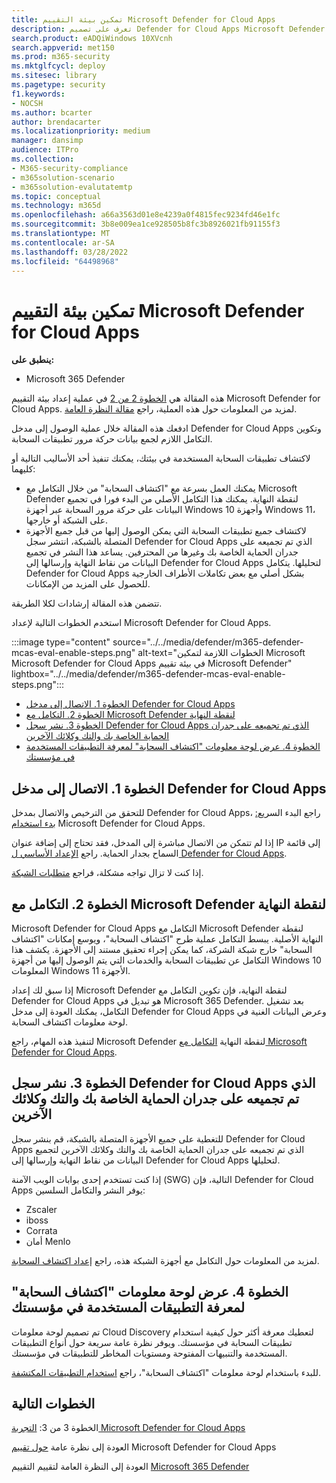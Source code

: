 ```yaml
---
title: تمكين بيئة التقييم Microsoft Defender for Cloud Apps
description: تعرف على تصميم Defender for Cloud Apps Microsoft Defender لـ Office 365 التفاعلات بين Microsoft 365 Defender السحابة.
search.product: eADQiWindows 10XVcnh
search.appverid: met150
ms.prod: m365-security
ms.mktglfcycl: deploy
ms.sitesec: library
ms.pagetype: security
f1.keywords:
- NOCSH
ms.author: bcarter
author: brendacarter
ms.localizationpriority: medium
manager: dansimp
audience: ITPro
ms.collection:
- M365-security-compliance
- m365solution-scenario
- m365solution-evalutatemtp
ms.topic: conceptual
ms.technology: m365d
ms.openlocfilehash: a66a3563d01e8e4239a0f4815fec9234fd46e1fc
ms.sourcegitcommit: 3b8e009ea1ce928505b8fc3b8926021fb91155f3
ms.translationtype: MT
ms.contentlocale: ar-SA
ms.lasthandoff: 03/28/2022
ms.locfileid: "64498968"
---
```

# <a name="enable-the-evaluation-environment-for-microsoft-defender-for-cloud-apps"></a>تمكين بيئة التقييم Microsoft Defender for Cloud Apps

**ينطبق على:**

- Microsoft 365 Defender

هذه المقالة هي [الخطوة 2 من 2](eval-defender-mcas-overview.md) في عملية إعداد بيئة التقييم Microsoft Defender for Cloud Apps. لمزيد من المعلومات حول هذه العملية، راجع [مقالة النظرة العامة](eval-defender-mcas-overview.md).

ادفعك هذه المقالة خلال عملية الوصول إلى مدخل Defender for Cloud Apps وتكوين التكامل اللازم لجمع بيانات حركة مرور تطبيقات السحابة.

لاكتشاف تطبيقات السحابة المستخدمة في بيئتك، يمكنك تنفيذ أحد الأساليب التالية أو كليهما:

- يمكنك العمل بسرعة مع "اكتشاف السحابة" من خلال التكامل مع Microsoft Defender لنقطة النهاية. يمكنك هذا التكامل الأصلي من البدء فورا في تجميع البيانات على حركة مرور السحابة عبر أجهزة Windows 10 وأجهزة Windows 11، على الشبكة أو خارجها.
- لاكتشاف جميع تطبيقات السحابة التي يمكن الوصول إليها من قبل جميع الأجهزة المتصلة بالشبكة، انتشر سجل Defender for Cloud Apps الذي تم تجميعه على جدران الحماية الخاصة بك وغيرها من المحترفين. يساعد هذا النشر في تجميع البيانات من نقاط النهاية وإرسالها إلى Defender for Cloud Apps لتحليلها. يتكامل Defender for Cloud Apps بشكل أصلي مع بعض تكاملات  الأطراف الخارجية للحصول على المزيد من الإمكانات.

تتضمن هذه المقالة إرشادات لكلا الطريقة.

استخدم الخطوات التالية لإعداد Microsoft Defender for Cloud Apps.

:::image type="content" source="../../media/defender/m365-defender-mcas-eval-enable-steps.png" alt-text="الخطوات اللازمة لتمكين Microsoft Microsoft Defender for Cloud Apps في بيئة تقييم Microsoft Defender" lightbox="../../media/defender/m365-defender-mcas-eval-enable-steps.png":::

- [الخطوة 1. الاتصال إلى مدخل Defender for Cloud Apps](#step-1)
- [الخطوة 2. التكامل مع Microsoft Defender لنقطة النهاية](#step-2)
- [الخطوة 3. نشر سجل Defender for Cloud Apps الذي تم تجميعه على جدران الحماية الخاصة بك والتك وكلائك الآخرين](#step-3)
- [الخطوة 4. عرض لوحة معلومات "اكتشاف السحابة" لمعرفة التطبيقات المستخدمة في مؤسستك](#step-4)

<a name="step-1"></a>

## <a name="step-1-connect-to-the-defender-for-cloud-apps-portal"></a>الخطوة 1. الاتصال إلى مدخل Defender for Cloud Apps

للتحقق من الترخيص والاتصال بمدخل Defender for Cloud Apps، راجع البدء السريع[: بدء استخدام](/cloud-app-security/getting-started-with-cloud-app-security) Microsoft Defender for Cloud Apps.

إذا لم تتمكن من الاتصال مباشرة إلى المدخل، فقد تحتاج إلى إضافة عنوان IP إلى قائمة السماح بجدار الحماية. راجع [الإعداد الأساسي ل Defender for Cloud Apps](/cloud-app-security/general-setup).

إذا كنت لا تزال تواجه مشكلة، فراجع [متطلبات الشبكة](/cloud-app-security/network-requirements).

<a name="step-2"></a>

## <a name="step-2-integrate-with-microsoft-defender-for-endpoint"></a>الخطوة 2. التكامل مع Microsoft Defender لنقطة النهاية

Microsoft Defender for Cloud Apps التكامل مع Microsoft Defender لنقطة النهاية الأصلية. يبسط التكامل عملية طرح "اكتشاف السحابة"، ويوسع إمكانات "اكتشاف السحابة" خارج شبكة الشركة، كما يمكن إجراء تحقيق مستند إلى الأجهزة. يكشف هذا التكامل عن تطبيقات السحابة والخدمات التي يتم الوصول إليها من أجهزة Windows 10 المعلومات Windows 11 الأجهزة.

إذا سبق لك إعداد Microsoft Defender لنقطة النهاية، فإن تكوين التكامل مع Defender for Cloud Apps هو تبديل في Microsoft 365 Defender. بعد تشغيل التكامل، يمكنك العودة إلى مدخل Defender for Cloud Apps وعرض البيانات الغنية في لوحة معلومات اكتشاف السحابة.

لتنفيذ هذه المهام، راجع Microsoft Defender لنقطة النهاية [التكامل مع Microsoft Defender for Cloud Apps](/cloud-app-security/mde-integration).

<a name="step-3"></a>

## <a name="step-3-deploy-the-defender-for-cloud-apps-log-collector-on-your-firewalls-and-other-proxies"></a>الخطوة 3. نشر سجل Defender for Cloud Apps الذي تم تجميعه على جدران الحماية الخاصة بك والتك وكلائك الآخرين

للتغطية على جميع الأجهزة المتصلة بالشبكة، قم بنشر سجل Defender for Cloud Apps الذي تم تجميعه على جدران الحماية الخاصة بك والتك وكلائك الآخرين لتجميع البيانات من نقاط النهاية وإرسالها إلى Defender for Cloud Apps لتحليلها.

إذا كنت تستخدم إحدى بوابات الويب الآمنة (SWG) التالية، فإن Defender for Cloud Apps يوفر النشر والتكامل السلسين:

- Zscaler
- iboss
- Corrata
- أمان Menlo

لمزيد من المعلومات حول التكامل مع أجهزة الشبكة هذه، راجع [إعداد اكتشاف السحابة](/cloud-app-security/set-up-cloud-discovery).

<a name="step-4"></a>

## <a name="step-4-view-the-cloud-discovery-dashboard-to-see-what-apps-are-being-used-in-your-organization"></a>الخطوة 4. عرض لوحة معلومات "اكتشاف السحابة" لمعرفة التطبيقات المستخدمة في مؤسستك

تم تصميم لوحة معلومات Cloud Discovery لتعطيك معرفة أكثر حول كيفية استخدام تطبيقات السحابة في مؤسستك. ويوفر نظرة عامة سريعة حول أنواع التطبيقات المستخدمة والتنبيهات المفتوحة ومستويات المخاطر للتطبيقات في مؤسستك.

للبدء باستخدام لوحة معلومات "اكتشاف السحابة"، راجع [استخدام التطبيقات المكتشفة](/cloud-app-security/discovered-apps).

## <a name="next-steps"></a>الخطوات التالية

الخطوة 3 من 3: [التجربة Microsoft Defender for Cloud Apps](eval-defender-mcas-pilot.md)

العودة إلى نظرة عامة [حول تقييم](eval-defender-mcas-overview.md) Microsoft Defender for Cloud Apps

العودة إلى النظرة العامة لتقييم التقييم [Microsoft 365 Defender](eval-overview.md)
